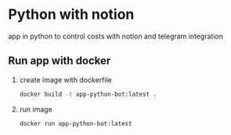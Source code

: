# Python with notion

app in python to control costs with notion and telegram integration

## Run app with docker

1. create image with dockerfile
    ```bash
    docker build -t app-python-bot:latest .
    ```

2. run image
    ```bash
    docker run app-python-bot:latest
    ```